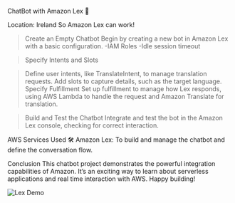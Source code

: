 ChatBot with Amazon Lex 🤖

Location: Ireland
So Amazon Lex can work!


> Create an Empty Chatbot
Begin by creating a new bot in Amazon Lex with a basic configuration.
-IAM Roles
-Idle session timeout


> Specify Intents and Slots


> Define user intents, like TranslateIntent, to manage translation requests.
Add slots to capture details, such as the target language.
Specify Fulfillment
Set up fulfillment to manage how Lex responds, using AWS Lambda to handle the request and Amazon Translate for translation.

> Build and Test the Chatbot
Integrate and test the bot in the Amazon Lex console, checking for correct interaction.



AWS Services Used 🛠
Amazon Lex: To build and manage the chatbot and define the conversation flow.



Conclusion
This chatbot project demonstrates the powerful integration capabilities of Amazon. It’s an exciting way to learn about serverless applications and real time interaction with AWS. Happy building!


![Lex Demo](AWSChatBot-Lex-Vog-gif/AmazonLex%20-part%201.gif)
